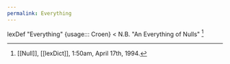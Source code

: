 ```yaml
---
permalink: Everything
---
```

lexDef "Everything" {usage::: Croen} < N.B. "An Everything of Nulls" [^EverythingCroen]

[^EverythingCroen]: [[Null]], [[lexDict]], 1:50am, April 17th, 1994.
[^bec]: [[Becoming]], [[lexDict]], 2025. 




